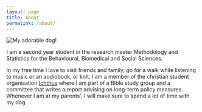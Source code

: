 ```yaml
---
layout: page
title: About
permalink: /about/
---
```


![My adorable dog!]("img_dog2.jpg")

I am a second year student in the research master Methodology and Statistics for the Behavioural, Biomedical and Social Sciences. 
        
In my free time I love to visit friends and family, go for a walk while listening to music or an audiobook, or knit. I am a member of the                   christian student organisation <a href="https://ichthusutrecht.nl/">Ichthus</a> where I am part of a Bible study group and a committee that                 writes a report advising on long-term policy measures. Whenever I am at my parents', I will make sure to spend a lot of time with my dog.
 